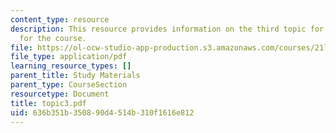 ```yaml
---
content_type: resource
description: This resource provides information on the third topic for discussion
  for the course.
file: https://ol-ocw-studio-app-production.s3.amazonaws.com/courses/21l-004-major-poets-fall-2001/636b351b350890d4514b310f1616e812_topic3.pdf
file_type: application/pdf
learning_resource_types: []
parent_title: Study Materials
parent_type: CourseSection
resourcetype: Document
title: topic3.pdf
uid: 636b351b-3508-90d4-514b-310f1616e812
---
```

